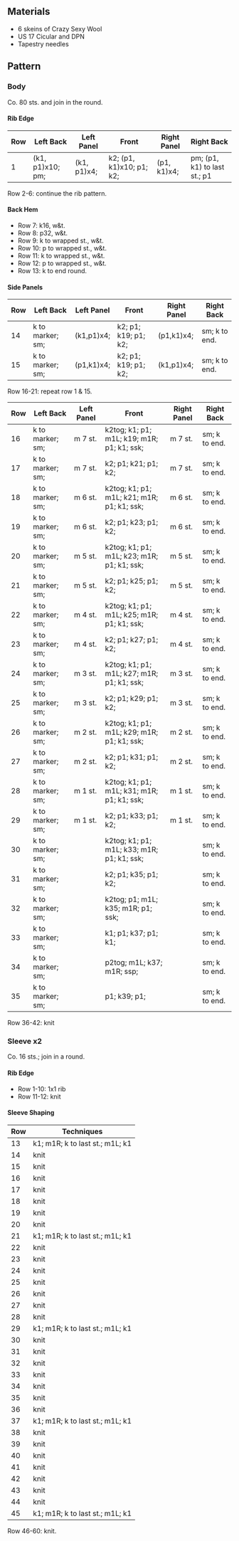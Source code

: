 ## Materials

- 6 skeins of Crazy Sexy Wool
- US 17 Cicular and DPN
- Tapestry needles

## Pattern

### Body

Co. 80 sts. and join in the round.

#### Rib Edge

| Row | Left Back | Left Panel | Front | Right Panel | Right Back |
|-----|-----------|------------|-------|-------------|------------|
| 1 | (k1, p1)x10; pm; | (k1, p1)x4; | k2; (p1, k1)x10; p1; k2; | (p1, k1)x4; | pm; (p1, k1) to last st.; p1 |

Row 2-6: continue the rib pattern.

#### Back Hem

- Row 7: k16, w&t.
- Row 8: p32, w&t.
- Row 9: k to wrapped st., w&t.
- Row 10: p to wrapped st., w&t.
- Row 11: k to wrapped st., w&t.
- Row 12: p to wrapped st., w&t.
- Row 13: k to end round.

#### Side Panels

| Row | Left Back | Left Panel | Front | Right Panel | Right Back |
|-----|-----------|------------|-------|-------------|------------|
| 14 | k to marker; sm; | (k1,p1)x4; | k2; p1; k19; p1; k2; | (p1,k1)x4; | sm; k to end. |
| 15 | k to marker; sm; | (p1,k1)x4; | k2; p1; k19; p1; k2; | (k1,p1)x4; | sm; k to end. |

Row 16-21: repeat row 1 & 15.

| Row | Left Back | Left Panel | Front | Right Panel | Right Back |
|-----|-----------|------------|-------|-------------|------------|
| 16 | k to marker; sm; | m 7 st. | k2tog; k1; p1; m1L; k19; m1R; p1; k1; ssk; | m 7 st. | sm; k to end. |
| 17 | k to marker; sm; | m 7 st. | k2; p1; k21; p1; k2; | m 7 st. | sm; k to end. |
| 18 | k to marker; sm; | m 6 st. | k2tog; k1; p1; m1L; k21; m1R; p1; k1; ssk; | m 6 st. | sm; k to end. |
| 19 | k to marker; sm; | m 6 st. | k2; p1; k23; p1; k2; | m 6 st. | sm; k to end. |
| 20 | k to marker; sm; | m 5 st. | k2tog; k1; p1; m1L; k23; m1R; p1; k1; ssk; | m 5 st. | sm; k to end. |
| 21 | k to marker; sm; | m 5 st. | k2; p1; k25; p1; k2; | m 5 st. | sm; k to end. |
| 22 | k to marker; sm; | m 4 st. | k2tog; k1; p1; m1L; k25; m1R; p1; k1; ssk; | m 4 st. | sm; k to end. |
| 23 | k to marker; sm; | m 4 st. | k2; p1; k27; p1; k2; | m 4 st. | sm; k to end. |
| 24 | k to marker; sm; | m 3 st. | k2tog; k1; p1; m1L; k27; m1R; p1; k1; ssk; | m 3 st. | sm; k to end. |
| 25 | k to marker; sm; | m 3 st. | k2; p1; k29; p1; k2; | m 3 st. | sm; k to end. |
| 26 | k to marker; sm; | m 2 st. | k2tog; k1; p1; m1L; k29; m1R; p1; k1; ssk; | m 2 st. | sm; k to end. |
| 27 | k to marker; sm; | m 2 st. | k2; p1; k31; p1; k2; | m 2 st. | sm; k to end. |
| 28 | k to marker; sm; | m 1 st. | k2tog; k1; p1; m1L; k31; m1R; p1; k1; ssk; | m 1 st. | sm; k to end. |
| 29 | k to marker; sm; | m 1 st. | k2; p1; k33; p1; k2; | m 1 st. | sm; k to end. |
| 30 | k to marker; sm; | | k2tog; k1; p1; m1L; k33; m1R; p1; k1; ssk; | | sm; k to end. |
| 31 | k to marker; sm; | | k2; p1; k35; p1; k2; | | sm; k to end. |
| 32 | k to marker; sm; | | k2tog; p1; m1L; k35; m1R; p1; ssk; | | sm; k to end. |
| 33 | k to marker; sm; | | k1; p1; k37; p1; k1; | | sm; k to end. |
| 34 | k to marker; sm; | | p2tog; m1L; k37; m1R; ssp; | | sm; k to end. |
| 35 | k to marker; sm; | | p1; k39; p1; | | sm; k to end. |

Row 36-42: knit

### Sleeve x2

Co. 16 sts.; join in a round.

#### Rib Edge

- Row 1-10: 1x1 rib 
- Row 11-12: knit

#### Sleeve Shaping

| Row | Techniques |
|-----|------------|
| 13 | k1; m1R; k to last st.; m1L; k1 |
| 14 | knit |
| 15 | knit |
| 16 | knit |
| 17 | knit |
| 18 | knit |
| 19 | knit |
| 20 | knit |
| 21 | k1; m1R; k to last st.; m1L; k1 |
| 22 | knit |
| 23 | knit |
| 24 | knit |
| 25 | knit |
| 26 | knit |
| 27 | knit |
| 28 | knit |
| 29 | k1; m1R; k to last st.; m1L; k1 |
| 30 | knit |
| 31 | knit |
| 32 | knit |
| 33 | knit |
| 34 | knit |
| 35 | knit |
| 36 | knit |
| 37 | k1; m1R; k to last st.; m1L; k1 |
| 38 | knit |
| 39 | knit |
| 40 | knit |
| 41 | knit |
| 42 | knit |
| 43 | knit |
| 44 | knit |
| 45 | k1; m1R; k to last st.; m1L; k1 |

Row 46-60: knit.
